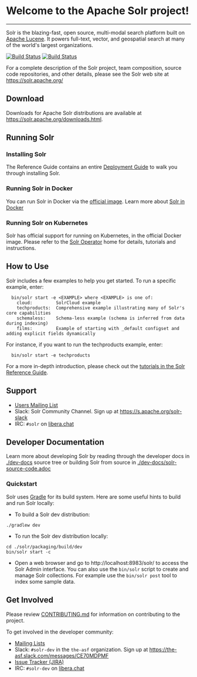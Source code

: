 <!--
    Licensed to the Apache Software Foundation (ASF) under one or more
    contributor license agreements.  See the NOTICE file distributed with
    this work for additional information regarding copyright ownership.
    The ASF licenses this file to You under the Apache License, Version 2.0
    the "License"); you may not use this file except in compliance with
    the License.  You may obtain a copy of the License at

        http://www.apache.org/licenses/LICENSE-2.0

    Unless required by applicable law or agreed to in writing, software
    distributed under the License is distributed on an "AS IS" BASIS,
    WITHOUT WARRANTIES OR CONDITIONS OF ANY KIND, either express or implied.
    See the License for the specific language governing permissions and
    limitations under the License.
 -->

# Welcome to the Apache Solr project!
-----------------------------------

Solr is the blazing-fast, open source, multi-modal search platform built on [Apache Lucene](https://lucene.apache.org/).
It powers full-text, vector, and geospatial search at many of the world's largest organizations.

[![Build Status](https://ci-builds.apache.org/job/Solr/job/Solr-Artifacts-main/badge/icon?subject=Solr%20Artifacts)](https://ci-builds.apache.org/job/Solr/job/Solr-Artifacts-main/)
[![Build Status](https://ci-builds.apache.org/job/Solr/job/Solr-Check-main/badge/icon?subject=Solr%20Check)](https://ci-builds.apache.org/job/Solr/job/Solr-Check-main/)

For a complete description of the Solr project, team composition, source
code repositories, and other details, please see the Solr web site at
https://solr.apache.org/

## Download

Downloads for Apache Solr distributions are available at https://solr.apache.org/downloads.html.

## Running Solr

### Installing Solr

The Reference Guide contains an entire [Deployment Guide](https://solr.apache.org/guide/solr/latest/deployment-guide/system-requirements.html) to walk you through installing Solr.

### Running Solr in Docker

You can run Solr in Docker via the [official image](https://hub.docker.com/_/solr).
Learn more about [Solr in Docker](https://solr.apache.org/guide/solr/latest/deployment-guide/solr-in-docker.html)

### Running Solr on Kubernetes

Solr has official support for running on Kubernetes, in the official Docker image.
Please refer to the [Solr Operator](https://solr.apache.org/operator) home for details, tutorials and instructions.

## How to Use

Solr includes a few examples to help you get started. To run a specific example, enter:

```
  bin/solr start -e <EXAMPLE> where <EXAMPLE> is one of:
    cloud:         SolrCloud example
    techproducts:  Comprehensive example illustrating many of Solr's core capabilities
    schemaless:    Schema-less example (schema is inferred from data during indexing)
    films:         Example of starting with _default configset and adding explicit fields dynamically    
```

For instance, if you want to run the techproducts example, enter:

```
  bin/solr start -e techproducts
```

For a more in-depth introduction, please check out the [tutorials in the Solr Reference
Guide](https://solr.apache.org/guide/solr/latest/getting-started/solr-tutorial.html).


## Support

- [Users Mailing List](https://solr.apache.org/community.html#mailing-lists-chat)
- Slack: Solr Community Channel.  Sign up at https://s.apache.org/solr-slack
- IRC: `#solr` on [libera.chat](https://web.libera.chat/?channels=#solr)

## Developer Documentation

Learn more about developing Solr by reading through the developer docs in [./dev-docs](./dev-docs) source tree or building Solr from source in [./dev-docs/solr-source-code.adoc](./dev-docs/solr-source-code.adoc)

### Quickstart

Solr uses [Gradle](https://gradle.org/) for its build system. Here are some useful hints to build and run Solr locally:

- To build a Solr dev distribution:

```
./gradlew dev
```

- To run the Solr dev distribution locally:

```
cd ./solr/packaging/build/dev
bin/solr start -c
```

- Open a web browser and go to http://localhost:8983/solr/ to access the Solr Admin interface. You can also use the `bin/solr` script to create and manage Solr collections. For example use the `bin/solr post` tool to index some sample data.

## Get Involved
Please review [CONTRIBUTING.md](CONTRIBUTING.md) for information on contributing to the project.

To get involved in the developer community:

- [Mailing Lists](https://solr.apache.org/community.html#mailing-lists-chat)
- Slack: `#solr-dev` in the `the-asf` organization.  Sign up at https://the-asf.slack.com/messages/CE70MDPMF
- [Issue Tracker (JIRA)](https://issues.apache.org/jira/browse/SOLR)
- IRC: `#solr-dev` on [libera.chat](https://web.libera.chat/?channels=#solr-dev)

